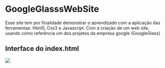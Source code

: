 # GoogleGlasssWebSite
 Esse site tem por finalidade demonstrar o aprendizado com a aplicação das ferramentas: Html5, Css3 e Javascript. Com a criação de um web site, usando como referência um dos projetos da empresa google (GoogleGlass)
 
## Interface do index.html

<img src="GoogleGlasssWebSite/interface/01-index.jpg"><br>
